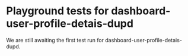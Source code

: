 # Playground tests for dashboard-user-profile-detais-dupd
We are still awaiting the first test run for dashboard-user-profile-detais-dupd.
